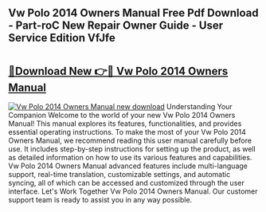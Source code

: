 ## Vw Polo 2014 Owners Manual Free Pdf Download - Part-roC New Repair Owner Guide - User Service Edition VfJfe

# <h2><a href="http://cf20494.oget.top/?id=Vw+Polo+2014+Owners+Manual">🔗Download New 👉🔴 Vw Polo 2014 Owners Manual</a></h2>

[![Vw Polo 2014 Owners Manual new download](https://i.imgur.com/5g1atiW.png)](http://cf20494.oget.top/?id=Vw+Polo+2014+Owners+Manual)
Understanding Your Companion Welcome to the world of your new Vw Polo 2014 Owners Manual! This manual explores its features, functionalities, and provides essential operating instructions. To make the most of your Vw Polo 2014 Owners Manual, we recommend reading this user manual carefully before use. It includes step-by-step instructions for setting up the product, as well as detailed information on how to use its various features and capabilities. Vw Polo 2014 Owners Manual advanced features include multi-language support, real-time translation, customizable settings, and automatic syncing, all of which can be accessed and customized through the user interface. Let's Work Together Vw Polo 2014 Owners Manual. Our customer support team is ready to assist you in any way possible.
